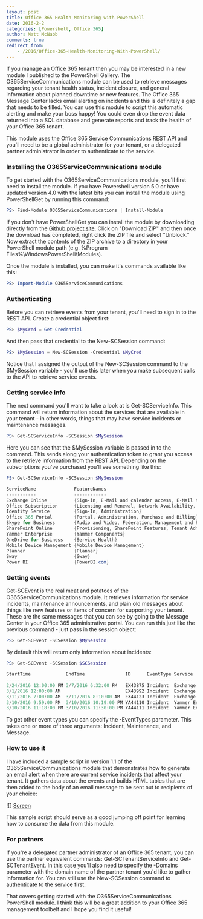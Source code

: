 ```yaml
---
layout: post
title: Office 365 Health Monitoring with PowerShell
date: 2016-2-2
categories: [Powershell, Office 365]
author: Matt McNabb
comments: true
redirect_from:
    - /2016/Office-365-Health-Monitoring-With-PowerShell/
---
```


[Github]: http://github.com/mattmcnabb/O365ServiceCommunications
[Screen]: /assets/media/SampleMessage.png
[ServiceInfo]: /assets/media/SCServiceInfo.png
[Event]: /assets/media/SCEvent.png

If you manage an Office 365 tenant then you may be interested in a new module I published to the PowerShell Gallery. The O365ServiceCommunications module can be used to retrieve messages regarding your tenant health status, incident closure, and general information about planned downtime or new features. The Office 365 Message Center lacks email alerting on incidents and this is definitely a gap that needs to be filled. You can use this module to script this automatic alerting and make your boss happy! You could even drop the event data returned into a SQL database and generate reports and track the health of your Office 365 tenant.

This module uses the Office 365 Service Communications REST API and you'll need to be a global administrator for your tenant, or a delegated partner administrator in order to authenticate to the service.

### Installing the O365ServiceCommunications module

To get started with the O365ServiceCommunications module, you'll first need to install the module. If you have Powershell version 5.0 or have updated version 4.0 with the latest bits you can install the module using PowerShellGet by running this command:

```powershell
PS> Find-Module O365ServiceCommunications | Install-Module
```

If you don't have PowerShellGet you can install the module by downloading directly from the [Github project site][Github]. Click on "Download ZIP" and then once the download has completed, right click the ZIP file and select "Unblock." Now extract the contents of the ZIP archive to a directory in your PowerShell module path (e.g. %Program Files%\WindowsPowerShell\Modules).

Once the module is installed, you can make it's commands available like this:

```powershell
PS> Import-Module O365ServiceCommunications
```

### Authenticating

Before you can retrieve events from your tenant, you'll need to sign in to the REST API. Create a credential object first:

```powershell
PS> $MyCred = Get-Credential
```

And then pass that credential to the New-SCSession command:

```powershell
PS> $MySession = New-SCSession -Credential $MyCred
```

Notice that I assigned the output of the New-SCSession command to the $MySession variable - you'll use this later when you make subsequent calls to the API to retrieve service events.

### Getting service info

The next command you'll want to take a look at is Get-SCServiceInfo. This command will return information about the services that are available in your tenant - in other words, things that may have service incidents or maintenance messages.

```powershell
PS> Get-SCServiceInfo -SCSession $MySession
```

Here you can see that the $MySession variable is passed in to the command. This sends along your authentication token to grant you access to the retrieve information from the REST API. Depending on the subscriptions you've purchased you'll see something like this:

```powershell
PS> Get-SCServiceInfo -SCSession $MySession

ServiceName              FeatureNames
-----------              ------------
Exchange Online          {Sign-in, E-Mail and calendar access, E-Mail timely delivery, Management and Provisioning...}
Office Subscription      {Licensing and Renewal, Network Availability, Office Professional Plus Download}
Identity Service         {Sign-In, Administration}
Office 365 Portal        {Portal, Administration, Purchase and Billing}
Skype for Business       {Audio and Video, Federation, Management and Provisioning, Sign-In...}
SharePoint Online        {Provisioning, SharePoint Features, Tenant Admin, Search and Delve...}
Yammer Enterprise        {Yammer Components}
OneDrive for Business    {Service Health}
Mobile Device Management {Mobile Device Management}
Planner                  {Planner}
Sway                     {Sway}
Power BI                 {PowerBI.com}
```

### Getting events

Get-SCEvent is the real meat and potatoes of the O365ServiceCommunications module. It retrieves information for service incidents, maintenance announcements, and plain old messages about things like new features or items of concern for supporting your tenant. These are the same messages that you can see by going to the Message Center in your Office 365 administrative portal. You can run this just like the previous command - just pass in the session object:

```powershell
PS> Get-SCEvent -SCSession $MySession
```

By default this will return only information about incidents:

```powershell
PS> Get-SCEvent -SCSession $SCSession

StartTime             EndTime               ID      EventType Service           Status
---------             -------               --      --------- -------           ------
2/24/2016 12:00:00 PM 3/7/2016 6:32:00 PM   EX43875 Incident  Exchange Online   Post-incident report published
3/1/2016 12:00:00 AM                        EX43992 Incident  Exchange Online   Extended recovery
3/11/2016 7:00:00 AM  3/11/2016 8:10:00 AM  EX44123 Incident  Exchange Online   Service restored
3/10/2016 9:59:00 PM  3/10/2016 10:19:00 PM YA44110 Incident  Yammer Enterprise Service restored
3/10/2016 11:18:00 PM 3/10/2016 11:30:00 PM YA44111 Incident  Yammer Enterprise Service restored
```

To get other event types you can specify the -EventTypes parameter. This takes one or more of three arguments: Incident, Maintenance, and Message.

### How to use it

I have included a sample script in version 1.1 of the O365ServiceCommunications module that demonstrates how to generate an email alert when there are current service incidents that affect your tenant. It gathers data about the events and builds HTML tables that are then added to the body of an email message to be sent out to recipients of your choice:

![] [Screen]

This sample script should serve as a good jumping off point for learning how to consume the data from this module.

### For partners

If you're a delegated partner administrator of an Office 365 tenant, you can use the partner equivalent commands: Get-SCTenantServiceInfo and Get-SCTenantEvent. In this case you'll also need to specify the -Domains parameter with the domain name of the partner tenant you'd like to gather information for. You can still use the New-SCSession command to authenticate to the service first.

That covers getting started with the O365ServiceCommunications PowerShell module. I think this will be a great addition to your Office 365 management toolbelt and I hope you find it useful!
